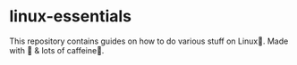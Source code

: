 # linux-essentials
This repository contains guides on how to do various stuff on Linux🐧. Made with 💖 &amp; lots of  caffeine🍵.
